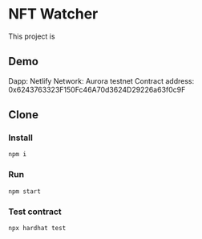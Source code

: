 # NFT Watcher

This project is

## Demo

Dapp: Netlify
Network: Aurora testnet
Contract address: 0x6243763323F150Fc46A70d3624D29226a63f0c9F

## Clone

### Install

```shell
npm i
```

### Run

```shell
npm start
```

### Test contract

```shell
npx hardhat test
```
